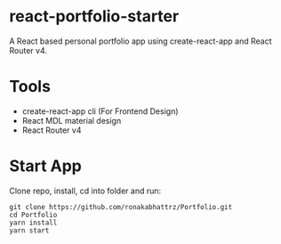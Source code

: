 <!-- # [YouTube Tutorial](https://www.youtube.com/playlist?list=PL3KAvm6JMiowqFTXj3oPQkhP7aCgRHFTm) -->
<!-- I created a Youtube code along tutorial for this project. Click the link above to view! -->

# react-portfolio-starter
A React based personal portfolio app using create-react-app and React Router v4.

# Tools
* create-react-app cli (For Frontend Design)
* React MDL material design
* React Router v4

# Start App
Clone repo, install, cd into folder and run:
```git
git clone https://github.com/ronakabhattrz/Portfolio.git
cd Portfolio
yarn install
yarn start
```
